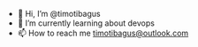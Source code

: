 - 👋 Hi, I’m @timotibagus
- 🌱 I’m currently learning about devops
- 📫 How to reach me timotibagus@outlook.com

<!---
timotibagus/timotibagus is a ✨ special ✨ repository because its `README.md` (this file) appears on your GitHub profile.
You can click the Preview link to take a look at your changes.
--->
